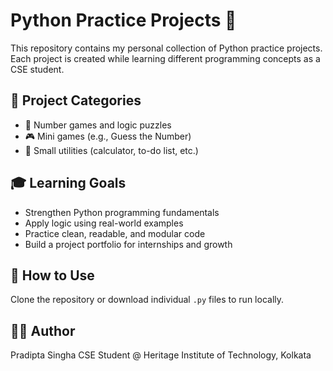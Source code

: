 # Python Practice Projects 🐍

This repository contains my personal collection of Python practice projects.  
Each project is created while learning different programming concepts as a CSE student.

## 📂 Project Categories

- 🔢 Number games and logic puzzles
- 🎮 Mini games (e.g., Guess the Number)
- 🧰 Small utilities (calculator, to-do list, etc.)

## 🎓 Learning Goals

- Strengthen Python programming fundamentals
- Apply logic using real-world examples
- Practice clean, readable, and modular code
- Build a project portfolio for internships and growth

## 🚀 How to Use

Clone the repository or download individual `.py` files to run locally.

## 👨‍💻 Author
Pradipta Singha
CSE Student @ Heritage Institute of Technology, Kolkata